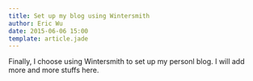 ```yaml
---
title: Set up my blog using Wintersmith
author: Eric Wu
date: 2015-06-06 15:00
template: article.jade
---
```


Finally, I choose using Wintersmith to set up my personl blog. I will add more and more stuffs here. 

